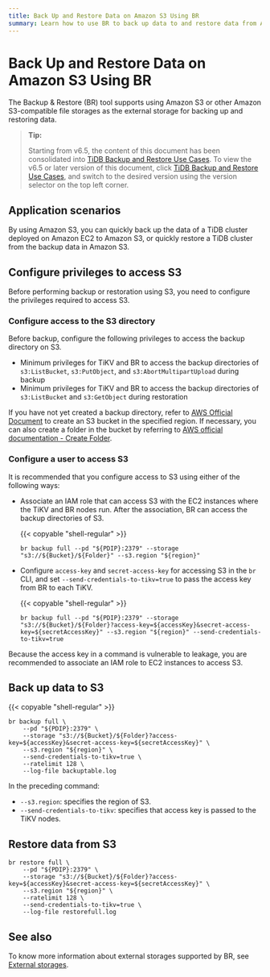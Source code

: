 ```yaml
---
title: Back Up and Restore Data on Amazon S3 Using BR
summary: Learn how to use BR to back up data to and restore data from Amazon S3 storage.
---
```


# Back Up and Restore Data on Amazon S3 Using BR

The Backup & Restore (BR) tool supports using Amazon S3 or other Amazon S3-compatible file storages as the external storage for backing up and restoring data.

> **Tip:**
>
> Starting from v6.5, the content of this document has been consolidated into [TiDB Backup and Restore Use Cases](https://docs.pingcap.com/tidb/v7.5/backup-and-restore-use-cases/#configure-backup-storage-amazon-s3). To view the v6.5 or later version of this document, click [TiDB Backup and Restore Use Cases](https://docs.pingcap.com/tidb/v7.5/backup-and-restore-use-cases/), and switch to the desired version using the version selector on the top left corner.

## Application scenarios

By using Amazon S3, you can quickly back up the data of a TiDB cluster deployed on Amazon EC2 to Amazon S3, or quickly restore a TiDB cluster from the backup data in Amazon S3.

## Configure privileges to access S3

Before performing backup or restoration using S3, you need to configure the privileges required to access S3.

### Configure access to the S3 directory

Before backup, configure the following privileges to access the backup directory on S3.

- Minimum privileges for TiKV and BR to access the backup directories of `s3:ListBucket`, `s3:PutObject`, and `s3:AbortMultipartUpload` during backup 
- Minimum privileges for TiKV and BR to access the backup directories of `s3:ListBucket` and `s3:GetObject` during restoration

If you have not yet created a backup directory, refer to [AWS Official Document](https://docs.aws.amazon.com/AmazonS3/latest/userguide/create-bucket-overview.html) to create an S3 bucket in the specified region. If necessary, you can also create a folder in the bucket by referring to [AWS official documentation - Create Folder](https://docs.aws.amazon.com/AmazonS3/latest/userguide/using-folders.html).

### Configure a user to access S3

It is recommended that you configure access to S3 using either of the following ways:

- Associate an IAM role that can access S3 with the EC2 instances where the TiKV and BR nodes run. After the association, BR can access the backup directories of S3.

    {{< copyable "shell-regular" >}}

    ```shell
    br backup full --pd "${PDIP}:2379" --storage "s3://${Bucket}/${Folder}" --s3.region "${region}"
    ```

- Configure `access-key` and `secret-access-key` for accessing S3 in the `br` CLI, and set `--send-credentials-to-tikv=true` to pass the access key from BR to each TiKV.

    {{< copyable "shell-regular" >}}

    ```shell
    br backup full --pd "${PDIP}:2379" --storage "s3://${Bucket}/${Folder}?access-key=${accessKey}&secret-access-key=${secretAccessKey}" --s3.region "${region}" --send-credentials-to-tikv=true
    ```

Because the access key in a command is vulnerable to leakage, you are recommended to associate an IAM role to EC2 instances to access S3.

## Back up data to S3

{{< copyable "shell-regular" >}}

```shell
br backup full \
    --pd "${PDIP}:2379" \
    --storage "s3://${Bucket}/${Folder}?access-key=${accessKey}&secret-access-key=${secretAccessKey}" \
    --s3.region "${region}" \
    --send-credentials-to-tikv=true \
    --ratelimit 128 \
    --log-file backuptable.log
```

In the preceding command:

- `--s3.region`: specifies the region of S3.
- `--send-credentials-to-tikv`: specifies that access key is passed to the TiKV nodes.

## Restore data from S3

```shell
br restore full \
    --pd "${PDIP}:2379" \
    --storage "s3://${Bucket}/${Folder}?access-key=${accessKey}&secret-access-key=${secretAccessKey}" \
    --s3.region "${region}" \
    --ratelimit 128 \
    --send-credentials-to-tikv=true \
    --log-file restorefull.log
```

## See also

To know more information about external storages supported by BR, see [External storages](/br/backup-and-restore-storages.md).
